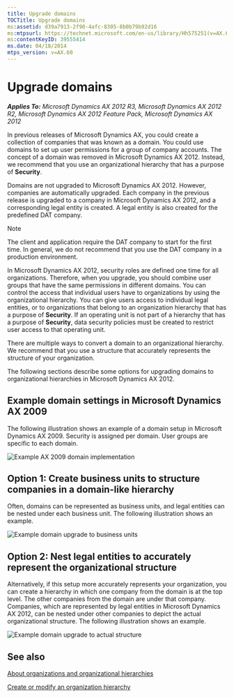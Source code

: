 ```yaml
---
title: Upgrade domains
TOCTitle: Upgrade domains
ms:assetid: d39a7913-2f90-4afc-8305-8b0b79b92d16
ms:mtpsurl: https://technet.microsoft.com/en-us/library/Hh575251(v=AX.60)
ms:contentKeyID: 39555414
ms.date: 04/18/2014
mtps_version: v=AX.60
---
```


# Upgrade domains 


_**Applies To:** Microsoft Dynamics AX 2012 R3, Microsoft Dynamics AX 2012 R2, Microsoft Dynamics AX 2012 Feature Pack, Microsoft Dynamics AX 2012_

In previous releases of Microsoft Dynamics AX, you could create a collection of companies that was known as a domain. You could use domains to set up user permissions for a group of company accounts. The concept of a domain was removed in Microsoft Dynamics AX 2012. Instead, we recommend that you use an organizational hierarchy that has a purpose of **Security**.

Domains are not upgraded to Microsoft Dynamics AX 2012. However, companies are automatically upgraded. Each company in the previous release is upgraded to a company in Microsoft Dynamics AX 2012, and a corresponding legal entity is created. A legal entity is also created for the predefined DAT company.


> [!NOTE]
> <P>The client and application require the DAT company to start for the first time. In general, we do not recommend that you use the DAT company in a production environment.</P>



In Microsoft Dynamics AX 2012, security roles are defined one time for all organizations. Therefore, when you upgrade, you should combine user groups that have the same permissions in different domains. You can control the access that individual users have to organizations by using the organizational hierarchy. You can give users access to individual legal entities, or to organizations that belong to an organization hierarchy that has a purpose of **Security**. If an operating unit is not part of a hierarchy that has a purpose of **Security**, data security policies must be created to restrict user access to that operating unit.

There are multiple ways to convert a domain to an organizational hierarchy. We recommend that you use a structure that accurately represents the structure of your organization.

The following sections describe some options for upgrading domains to organizational hierarchies in Microsoft Dynamics AX 2012.

## Example domain settings in Microsoft Dynamics AX 2009

The following illustration shows an example of a domain setup in Microsoft Dynamics AX 2009. Security is assigned per domain. User groups are specific to each domain.

![Example AX 2009 domain implementation](images/Hh575251.DomainUpgrade2009(AX.60).png "Example AX 2009 domain implementation")

## Option 1: Create business units to structure companies in a domain-like hierarchy

Often, domains can be represented as business units, and legal entities can be nested under each business unit. The following illustration shows an example.

![Example domain upgrade to business units](images/Hh575251.DomainUpgradeBU(AX.60).png "Example domain upgrade to business units")

## Option 2: Nest legal entities to accurately represent the organizational structure

Alternatively, if this setup more accurately represents your organization, you can create a hierarchy in which one company from the domain is at the top level. The other companies from the domain are under that company. Companies, which are represented by legal entities in Microsoft Dynamics AX 2012, can be nested under other companies to depict the actual organizational structure. The following illustration shows an example.

![Example domain upgrade to actual structure](images/Hh575251.DomainUpgradeActual(AX.60).png "Example domain upgrade to actual structure")

## See also

[About organizations and organizational hierarchies](about-organizations-and-organizational-hierarchies.md)

[Create or modify an organization hierarchy](create-or-modify-an-organization-hierarchy.md)

  


